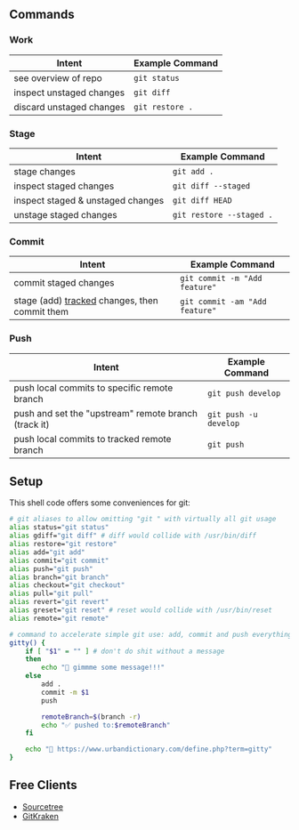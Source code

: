 ## Commands

### Work

| Intent | Example Command |
| - | - |
| see overview of repo | `git status` |
| inspect unstaged changes | `git diff` |
| discard unstaged changes | `git restore .` |

### Stage

| Intent | Example Command |
| - | - |
| stage changes | `git add .` |
| inspect staged changes | `git diff --staged` |
| inspect staged & unstaged changes | `git diff HEAD` |
| unstage staged changes | `git restore --staged .` |

### Commit

| Intent | Example Command |
| - | - |
| commit staged changes | `git commit -m "Add feature"` |
| stage (add) [tracked](https://www.google.com/search?q=git+commit+%22-a%22) changes, then commit them | `git commit -am "Add feature"` |

### Push

| Intent | Example Command |
| - | - |
| push local commits to specific remote branch | `git push develop`   |
| push and set the "upstream" remote branch (track it) | `git push -u develop` |
| push local commits to tracked remote branch | `git push` |

## Setup

This shell code offers some conveniences for git:

```bash
# git aliases to allow omitting "git " with virtually all git usage
alias status="git status"
alias gdiff="git diff" # diff would collide with /usr/bin/diff
alias restore="git restore"
alias add="git add"
alias commit="git commit"
alias push="git push"
alias branch="git branch"
alias checkout="git checkout"
alias pull="git pull"
alias revert="git revert"
alias greset="git reset" # reset would collide with /usr/bin/reset
alias remote="git remote"

# command to accelerate simple git use: add, commit and push everything
gitty() {
    if [ "$1" = "" ] # don't do shit without a message
    then
        echo "🛑 gimmme some message!!!"
    else
        add .
        commit -m $1
        push

        remoteBranch=$(branch -r)
        echo "✅ pushed to:$remoteBranch"
    fi

    echo "🤪 https://www.urbandictionary.com/define.php?term=gitty"
}
```

## Free Clients

* [Sourcetree](https://www.sourcetreeapp.com)
* [GitKraken](https://www.gitkraken.com)
